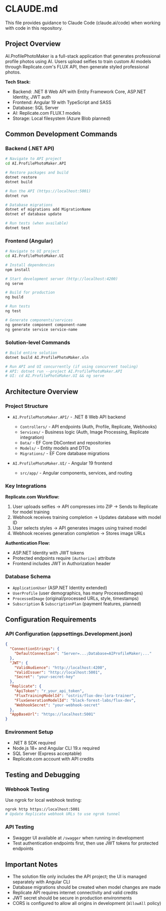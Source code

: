 # CLAUDE.md

This file provides guidance to Claude Code (claude.ai/code) when working with code in this repository.

## Project Overview

AI.ProfilePhotoMaker is a full-stack application that generates professional profile photos using AI. Users upload selfies to train custom AI models through Replicate.com's FLUX API, then generate styled professional photos.

**Tech Stack:**
- Backend: .NET 8 Web API with Entity Framework Core, ASP.NET Identity, JWT auth
- Frontend: Angular 19 with TypeScript and SASS
- Database: SQL Server
- AI: Replicate.com FLUX.1 models
- Storage: Local filesystem (Azure Blob planned)

## Common Development Commands

### Backend (.NET API)
```bash
# Navigate to API project
cd AI.ProfilePhotoMaker.API

# Restore packages and build
dotnet restore
dotnet build

# Run the API (https://localhost:5001)
dotnet run

# Database migrations
dotnet ef migrations add MigrationName
dotnet ef database update

# Run tests (when available)
dotnet test
```

### Frontend (Angular)
```bash
# Navigate to UI project
cd AI.ProfilePhotoMaker.UI

# Install dependencies
npm install

# Start development server (http://localhost:4200)
ng serve

# Build for production
ng build

# Run tests
ng test

# Generate components/services
ng generate component component-name
ng generate service service-name
```

### Solution-level Commands
```bash
# Build entire solution
dotnet build AI.ProfilePhotoMaker.sln

# Run API and UI concurrently (if using concurrent tooling)
# API: dotnet run --project AI.ProfilePhotoMaker.API
# UI: cd AI.ProfilePhotoMaker.UI && ng serve
```

## Architecture Overview

### Project Structure
- `AI.ProfilePhotoMaker.API/` - .NET 8 Web API backend
  - `Controllers/` - API endpoints (Auth, Profile, Replicate, Webhooks)
  - `Services/` - Business logic (Auth, Image Processing, Replicate integration)
  - `Data/` - EF Core DbContext and repositories
  - `Models/` - Entity models and DTOs
  - `Migrations/` - EF Core database migrations

- `AI.ProfilePhotoMaker.UI/` - Angular 19 frontend
  - `src/app/` - Angular components, services, and routing

### Key Integrations

**Replicate.com Workflow:**
1. User uploads selfies → API compresses into ZIP → Sends to Replicate for model training
2. Webhook receives training completion → Updates database with model ID
3. User selects styles → API generates images using trained model
4. Webhook receives generation completion → Stores image URLs

**Authentication Flow:**
- ASP.NET Identity with JWT tokens
- Protected endpoints require `[Authorize]` attribute
- Frontend includes JWT in Authorization header

### Database Schema
- `ApplicationUser` (ASP.NET Identity extended)
- `UserProfile` (user demographics, has many ProcessedImages)
- `ProcessedImage` (original/processed URLs, style, timestamps)
- `Subscription` & `SubscriptionPlan` (payment features, planned)

## Configuration Requirements

### API Configuration (appsettings.Development.json)
```json
{
  "ConnectionStrings": {
    "DefaultConnection": "Server=...;Database=AIProfileMaker;..."
  },
  "JWT": {
    "ValidAudience": "http://localhost:4200",
    "ValidIssuer": "http://localhost:5001",
    "Secret": "your-secret-key"
  },
  "Replicate": {
    "ApiToken": "r_your_api_token",
    "FluxTrainingModelId": "ostris/flux-dev-lora-trainer",
    "FluxGenerationModelId": "black-forest-labs/flux-dev",
    "WebhookSecret": "your-webhook-secret"
  },
  "AppBaseUrl": "https://localhost:5001"
}
```

### Environment Setup
- .NET 8 SDK required
- Node.js 18+ and Angular CLI 19.x required
- SQL Server (Express acceptable)
- Replicate.com account with API credits

## Testing and Debugging

### Webhook Testing
Use ngrok for local webhook testing:
```bash
ngrok http https://localhost:5001
# Update Replicate webhook URLs to use ngrok tunnel
```

### API Testing
- Swagger UI available at `/swagger` when running in development
- Test authentication endpoints first, then use JWT tokens for protected endpoints

## Important Notes

- The solution file only includes the API project; the UI is managed separately with Angular CLI
- Database migrations should be created when model changes are made
- Replicate API requires internet connectivity and valid credits
- JWT secret should be secure in production environments
- CORS is configured to allow all origins in development (`AllowAll` policy)